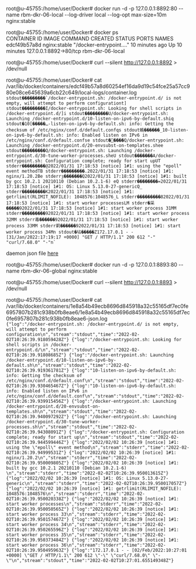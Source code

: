 root@u-45755:/home/user/Docker# docker run -d -p 127.0.0.1:8892:80 --name rbm-dkr-06-local --log-driver local --log-opt max-size=10m nginx:stable 
 
root@u-45755:/home/user/Docker# docker ps  
CONTAINER ID   IMAGE          COMMAND                  CREATED         STATUS          PORTS                    NAMES 
edcf49b57a8d   nginx:stable   "/docker-entrypoint.…"   10 minutes ago    Up 10 minutes   127.0.0.1:8892->80/tcp   rbm-dkr-06-local 
 
root@u-45755:/home/user/Docker# curl --silent http://127.0.0.1:8892 > /dev/null 

root@u-45755:/home/user/Docker# cat /var/lib/docker/containers/edcf49b57a8d60254ef16da9d19c54fce25a57cc980e08ce645639a6cb22c649/local-logs/container.log 
``
stdout���������`/docker-entrypoint.sh: /docker-entrypoint.d/ is not empty, will attempt to perform configurationt]
stdout���������I/docker-entrypoint.sh: Looking for shell scripts in /docker-entrypoint.d/]i
stdout���������U/docker-entrypoint.sh: Launching /docker-entrypoint.d/10-listen-on-ipv6-by-default.shiq
stdout�ـ�����]10-listen-on-ipv6-by-default.sh: info: Getting the checksum of /etc/nginx/conf.d/default.confqs
stdout蛕������_10-listen-on-ipv6-by-default.sh: info: Enabled listen on IPv6 in /etc/nginx/conf.d/default.confse
stdout�󝃯����Q/docker-entrypoint.sh: Launching /docker-entrypoint.d/20-envsubst-on-templates.shee
stdout���������Q/docker-entrypoint.sh: Launching /docker-entrypoint.d/30-tune-worker-processes.sheU
stdout�������A/docker-entrypoint.sh: Configuration complete; ready for start upUT
stderr���������@2022/01/31 17:18:53 [notice] 1#1: using the "epoll" event methodTB
stderr���������.2022/01/31 17:18:53 [notice] 1#1: nginx/1.20.2Be
stderrȝ�������Q2022/01/31 17:18:53 [notice] 1#1: built by gcc 10.2.1 20210110 (Debian 10.2.1-6) eQ
stderr��������=2022/01/31 17:18:53 [notice] 1#1: OS: Linux 5.13.0-27-genericQ_
stderr���������K2022/01/31 17:18:53 [notice] 1#1: getrlimit(RLIMIT_NOFILE): 1048576:1048576_L
stderr���������82022/01/31 17:18:53 [notice] 1#1: start worker processesLM
stderr�采�����92022/01/31 17:18:53 [notice] 1#1: start worker process 31MM
stderr���������92022/01/31 17:18:53 [notice] 1#1: start worker process 32MM
stderr毒������92022/01/31 17:18:53 [notice] 1#1: start worker process 33MM
stderr䓶������92022/01/31 17:18:53 [notice] 1#1: start worker process 34Mn
stdout�坫�����Z172.17.0.1 - - [31/Jan/2022:17:19:17 +0000] "GET / HTTP/1.1" 200 612 "-" "curl/7.68.0" "-"n` 
`` 
 
daemon json file [here](https://github.com/uladzimarkov/docker-6/blob/main/daemon.json) 
 
root@u-45755:/home/user/Docker# docker run -d -p 127.0.0.1:8893:80 --name rbm-dkr-06-global  nginx:stable 
 
root@u-45755:/home/user/Docker# curl --silent http://127.0.0.1:8893 > /dev/null 
 
root@u-45755:/home/user/Docker# cat /var/lib/docker/containers/1e8a54b49ecb8696d845918a32c55165df7ec0fe6957807b281c938b0fb8eae6/1e8a54b49ecb8696d845918a32c55165df7ec0fe6957807b281c938b0fb8eae6-json.log  
``
{"log":"/docker-entrypoint.sh: /docker-entrypoint.d/ is not empty, will attempt to perform configuration\n","stream":"stdout","time":"2022-02-02T10:26:39.918059428Z"}
{"log":"/docker-entrypoint.sh: Looking for shell scripts in /docker-entrypoint.d/\n","stream":"stdout","time":"2022-02-02T10:26:39.91808685Z"}
{"log":"/docker-entrypoint.sh: Launching /docker-entrypoint.d/10-listen-on-ipv6-by-default.sh\n","stream":"stdout","time":"2022-02-02T10:26:39.919361781Z"}
{"log":"10-listen-on-ipv6-by-default.sh: info: Getting the checksum of /etc/nginx/conf.d/default.conf\n","stream":"stdout","time":"2022-02-02T10:26:39.930465467Z"}
{"log":"10-listen-on-ipv6-by-default.sh: info: Enabled listen on IPv6 in /etc/nginx/conf.d/default.conf\n","stream":"stdout","time":"2022-02-02T10:26:39.939915456Z"}
{"log":"/docker-entrypoint.sh: Launching /docker-entrypoint.d/20-envsubst-on-templates.sh\n","stream":"stdout","time":"2022-02-02T10:26:39.940097292Z"}
{"log":"/docker-entrypoint.sh: Launching /docker-entrypoint.d/30-tune-worker-processes.sh\n","stream":"stdout","time":"2022-02-02T10:26:39.94308091Z"}
{"log":"/docker-entrypoint.sh: Configuration complete; ready for start up\n","stream":"stdout","time":"2022-02-02T10:26:39.944599446Z"}
{"log":"2022/02/02 10:26:39 [notice] 1#1: using the \"epoll\" event method\n","stream":"stderr","time":"2022-02-02T10:26:39.94999531Z"}
{"log":"2022/02/02 10:26:39 [notice] 1#1: nginx/1.20.2\n","stream":"stderr","time":"2022-02-02T10:26:39.950009805Z"}
{"log":"2022/02/02 10:26:39 [notice] 1#1: built by gcc 10.2.1 20210110 (Debian 10.2.1-6) \n","stream":"stderr","time":"2022-02-02T10:26:39.950013615Z"}
{"log":"2022/02/02 10:26:39 [notice] 1#1: OS: Linux 5.13.0-27-generic\n","stream":"stderr","time":"2022-02-02T10:26:39.950017057Z"}
{"log":"2022/02/02 10:26:39 [notice] 1#1: getrlimit(RLIMIT_NOFILE): 1048576:1048576\n","stream":"stderr","time":"2022-02-02T10:26:39.950020338Z"}
{"log":"2022/02/02 10:26:39 [notice] 1#1: start worker processes\n","stream":"stderr","time":"2022-02-02T10:26:39.950050565Z"}
{"log":"2022/02/02 10:26:39 [notice] 1#1: start worker process 33\n","stream":"stderr","time":"2022-02-02T10:26:39.950157467Z"}
{"log":"2022/02/02 10:26:39 [notice] 1#1: start worker process 34\n","stream":"stderr","time":"2022-02-02T10:26:39.950265596Z"}
{"log":"2022/02/02 10:26:39 [notice] 1#1: start worker process 35\n","stream":"stderr","time":"2022-02-02T10:26:39.950373484Z"}
{"log":"2022/02/02 10:26:39 [notice] 1#1: start worker process 36\n","stream":"stderr","time":"2022-02-02T10:26:39.950495963Z"}
{"log":"172.17.0.1 - - [02/Feb/2022:10:27:01 +0000] \"GET / HTTP/1.1\" 200 612 \"-\" \"curl/7.68.0\" \"-\"\n","stream":"stdout","time":"2022-02-02T10:27:01.655149348Z"}
``
